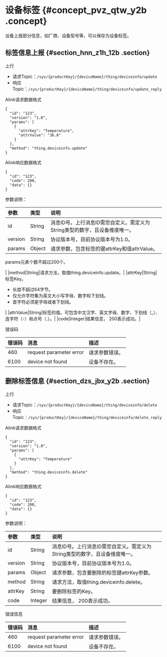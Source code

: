 # 设备标签 {#concept_pvz_qtw_y2b .concept}

设备上报部分信息，如厂商、设备型号等，可以保存为设备标签。

## 标签信息上报 {#section_hnn_z1h_12b .section}

上行

-   请求Topic：`/sys/{productKey}/{deviceName}/thing/deviceinfo/update`
-   响应Topic：`/sys/{productKey}/{deviceName}/thing/deviceinfo/update_reply`

Alink请求数据格式

``` {#codeblock_mnr_bz3_w8o}
{
  "id": "123",
  "version": "1.0",
  "params": [
    {
      "attrKey": "Temperature",
      "attrValue": "36.8"
    }
  ],
  "method": "thing.deviceinfo.update"
}
```

Alink响应数据格式

``` {#codeblock_cyg_qdh_ezf}
{
  "id": "123",
  "code": 200,
  "data": {}
}
```

参数说明：

|参数|类型|说明|
|:-|:-|:-|
|id|String|消息ID号。上行消息ID需您自定义。需定义为String类型的数字，且设备维度唯一。|
|version|String|协议版本号，目前协议版本号为1.0。|
|params|Object| 请求参数，包含标签的键attrKey和值attrValue。

 params元素个数不超过200个。

 |
|method|String|请求方法，取值thing.deviceinfo.update。|
|attrKey|String| 标签Key。

 -   长度不超过64字节。
-   仅允许字符集为英文大小写字母、数字和下划线。
-   首字符必须是字母或者下划线。

 |
|attrValue|String|标签的值。可包含中文汉字、英文字母、数字、下划线（\_）、连字符（-）和点号（.）。|
|code|Integer|结果信息， 200表示成功。|

错误码

|错误码|消息|描述|
|:--|:-|:-|
|460|request parameter error|请求参数错误。|
|6100|device not found|设备不存在。|

## 删除标签信息 {#section_dzs_jbx_y2b .section}

上行

-   请求Topic：`/sys/{productKey}/{deviceName}/thing/deviceinfo/delete`
-   响应Topic：`/sys/{productKey}/{deviceName}/thing/deviceinfo/delete_reply`

Alink请求数据格式

``` {#codeblock_x8c_mag_yqh}
{
  "id": "123",
  "version": "1.0",
  "params": [
    {
      "attrKey": "Temperature"
    }
  ],
  "method": "thing.deviceinfo.delete"
}
```

Alink响应数据格式

``` {#codeblock_pmr_bia_ldb}
{
  "id": "123",
  "code": 200,
  "data": {}
}
```

参数说明：

|参数|类型|说明|
|:-|:-|:-|
|id|String|消息ID号。上行消息ID需您自定义。需定义为String类型的数字，且设备维度唯一。|
|version|String|协议版本号，目前协议版本号为1.0。|
|params|Object|请求参数，包含要删除的标签键attrKey参数。|
|method|String|请求方法，取值thing.deviceinfo.delete。|
|attrKey|String|要删除标签的Key。|
|code|Integer|结果信息， 200表示成功。|

错误信息

|错误码|消息|描述|
|:--|:-|:-|
|460|request parameter error|请求参数错误。|
|6100|device not found|设备不存在。|

